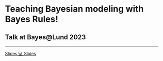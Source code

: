 # Teaching Bayesian modeling with <br> Bayes Rules!

## Talk at Bayes@Lund 2023

<hr>

[Slides :computer: Slides](https://mdogucu.github.io/bayes-lund-2023) 


